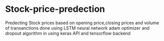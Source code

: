 # Stock-price-predection
Predecting Stock prices based on opening price,closing prices and volume of transanctions done using LSTM neural network adam optimizer and dropout algorithm in using keras API and tensorflow backend
